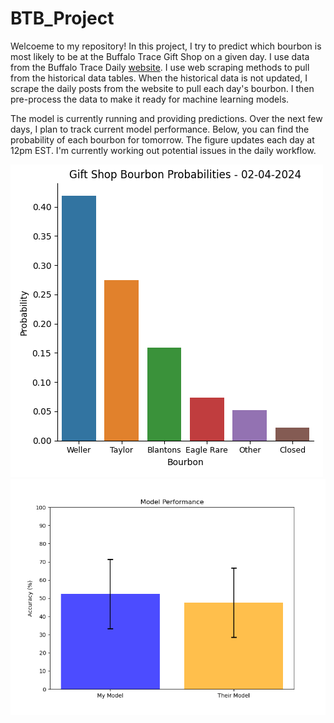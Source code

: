 # BTB_Project
 
Welcoeme to my repository! In this project, I try to predict which bourbon is most likely to be at the Buffalo Trace Gift Shop on a given day. I use data from the Buffalo Trace Daily [website](https://buffalotracedaily.com). I use web scraping methods to pull from the historical data tables. When the historical data is not updated, I scrape the daily posts from the website to pull each day's bourbon. I then pre-process the data to make it ready for machine learning models. 

The model is currently running and providing predictions. Over the next few days, I plan to track current model performance. Below, you can find the probability of each bourbon for tomorrow. The figure updates each day at 12pm EST. I'm currently working out potential issues in the daily workflow. 

![Gift Shop Bourbon Probabilities](Pred_plot.png)
![Model Comparison](acc_plot.png)

